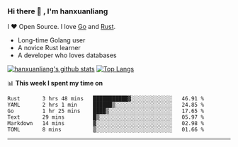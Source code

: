### Hi there 👋 , I'm hanxuanliang

<!--
**hanxuanliang/hanxuanliang** is a ✨ _special_ ✨ repository because its `README.md` (this file) appears on your GitHub profile.

Here are some ideas to get you started:

- 🔭 I’m currently working on ...
- 🌱 I’m currently learning ...
- 👯 I’m looking to collaborate on ...
- 🤔 I’m looking for help with ...
- 💬 Ask me about ...
- 📫 How to reach me: ...
- 😄 Pronouns: ...
- ⚡ Fun fact: ...
-->
I ❤ Open Source. I love [Go](https://golang.org) and [Rust](https://www.rust-lang.org/zh-CN/).

* Long-time Golang user
* A novice Rust learner
* A developer who loves databases

[![hanxuanliang's github stats](https://github-readme-stats.vercel.app/api/top-langs/?username=hanxuanliang&hide=html)](https://github.com/anuraghazra/github-readme-stats)
[![Top Langs](https://github-readme-stats.vercel.app/api?username=hanxuanliang&show_icons=true&count_private=true&line_height=40)](https://github.com/anuraghazra/github-readme-stats)

📊 **This week I spent my time on**
<!--START_SECTION:waka-->

```text
Rust       3 hrs 48 mins   ███████████▓░░░░░░░░░░░░░   46.91 %
YAML       2 hrs 1 min     ██████▒░░░░░░░░░░░░░░░░░░   24.85 %
Go         1 hr 25 mins    ████▒░░░░░░░░░░░░░░░░░░░░   17.65 %
Text       29 mins         █▒░░░░░░░░░░░░░░░░░░░░░░░   05.97 %
Markdown   14 mins         ▓░░░░░░░░░░░░░░░░░░░░░░░░   02.98 %
TOML       8 mins          ▒░░░░░░░░░░░░░░░░░░░░░░░░   01.66 %
```

<!--END_SECTION:waka-->

***
